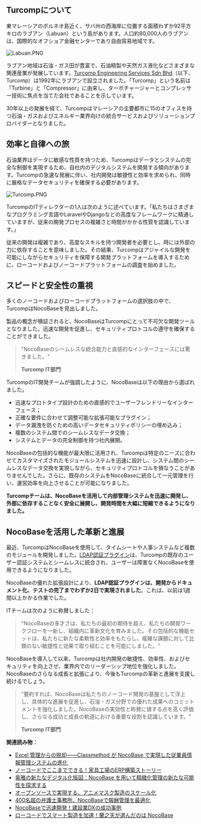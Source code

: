 ## **Turcompについて**

東マレーシアのボルネオ島近く、サバ州の西海岸に位置する面積わずか92平方キロのラブアン（Labuan）という島があります。人口約80,000人のラブアンは、国際的なオフショア金融センターであり自由貿易地域です。

![Labuan.PNG](https://static-docs.nocobase.com/fc745e812bd69ae5d443f71d4f105616.PNG)

ラブアン地域は石油・ガス田が豊富で、石油精製や天然ガス液化などさまざまな関連産業が発展しています。[Turcomp Engineering Services Sdn Bhd](https://www.turcomp.com/)（以下、Turcomp）は1992年にラブアンで設立されました。「Turcomp」という名前は「Turbine」と「Compressor」に由来し、ターボチャージャーとコンプレッサー技術に焦点を当てた会社であることを示しています。

30年以上の発展を経て、Turcompはマレーシアの主要都市に15のオフィスを持つ石油・ガスおよびエネルギー業界向けの統合サービスおよびソリューションプロバイダーとなりました。

## **効率と自律への旅**

石油業界はデータに敏感な性質を持つため、Turcompはデータとシステムの完全な制御を実現するため、自社内のデジタルシステムを開発する傾向があります。Turcompの急速な発展に伴い、社内開発は敏捷性と効率を求められ、同時に厳格なデータセキュリティを確保する必要があります。

![Turcomp.PNG](https://static-docs.nocobase.com/37bd294e400ef011320b54878b69e84f.PNG)

TurcompのITディレクターの1人は次のように述べています。「私たちはさまざまなプログラミング言語やLaravelやDjangoなどの高度なフレームワークに精通していますが、従来の開発プロセスの複雑さと時間がかかる性質を認識しています。」

従来の開発は複雑であり、高度なスキルを持つ開発者を必要とし、時には外部の力に依存することを意味しました。その結果、Turcompはアジャイルな開発を可能にしながらセキュリティを保障する開発プラットフォームを導入するために、ローコードおよびノーコードプラットフォームの調査を始めました。

## **スピードと安全性の重視**

多くのノーコードおよびローコードプラットフォームの選択肢の中で、TurcompはNocoBaseを見出しました。

製品の概念が検証されると、NocoBaseはTurcompにとって不可欠な開発ツールとなりました。迅速な開発を促進し、セキュリティプロトコルの遵守を確保することができました。

> "NocoBaseのシームレスな統合能力と直感的なインターフェースには驚きました。"
>
> **Turcomp IT部門**

TurcompのIT開発チームが強調したように、NocoBaseは以下の理由から選ばれました。

* 迅速なプロトタイプ設計のための直感的でユーザーフレンドリーなインターフェース；
* 正確な要件に合わせて調整可能な拡張可能なプラグイン；
* データ漏洩を防ぐための高いデータセキュリティポリシーの埋め込み；
* 複数のシステム間でのシームレスなデータ交換；
* システムとデータの完全制御を持つ社内展開。

NocoBaseの包括的な機能が最大限に活用され、Turcompは特定のニーズに合わせてカスタマイズされたモジュールシステムを迅速に設計し、システム間のシームレスなデータ交換を実現しながら、セキュリティプロトコルを損なうことがありませんでした。さらに、既存のシステムをNocoBaseに統合して一元管理を行い、運営効率を向上させることが可能になりました。

**Turcompチームは、NocoBaseを活用して内部管理システムを迅速に開発し、外部に依存することなく安全に展開し、開発時間を大幅に短縮できるようになりました。**

## **NocoBaseを活用した革新と進展**

最近、TurcompはNocoBaseを使用して、タイムシートや人事システムなど複数のモジュールを開発しました。[LDAP認証プラグイン](https://docs.nocobase.com/handbook/auth-ldap)は、Turcompの既存のユーザー認証システムとシームレスに統合され、ユーザーは障害なくNocoBaseを使用できるようになりました。

NocoBaseの優れた拡張設計により、**LDAP認証プラグインは、開発からドキュメント化、テストの完了までわずか2日で実現されました**。これは、以前は1週間以上かかる作業でした。

ITチームは次のように称賛しました：

> "NocoBaseの多才さは、私たちの最初の期待を超え、私たちの開発ワークフローを一新し、組織内に革新文化を育みました。その包括的な機能セットは、私たちに新たな柔軟性と効率をもたらし、複雑な課題に対して比類のない敏捷性と効果で取り組むことを可能にしました。"

NocoBaseを導入して以来、Turcompは社内開発の敏捷性、効率性、およびセキュリティを向上させ、業界内でのリーダーシップ地位を強化しました。NocoBaseのさらなる成長と拡張により、今後もTurcompの革新と進展を支援し続けるでしょう。

> "要約すれば、NocoBaseは私たちのノーコード開発の基盤として浮上し、具体的な進展を促進し、石油・ガス分野での優れた成果へのコミットメントを強化しました。NocoBaseの実効性と称賛に値する点を高く評価し、さらなる成功と成長の軌道における重要な役割を認識しています。"
>
> **Turcomp IT部門**

**関連読み物：**

* [Excel 管理からの脱却――Classmethod が NocoBase で実現した従業員情報管理システムの進化](https://www.nocobase.com/ja/blog/classmethod)
* [ノーコードでここまでできる！家具工場のERP構築ストーリー](https://www.nocobase.com/ja/blog/olmon)
* [奥雅の新たなデジタル化版図：NocoBase を用いて精緻化管理の新たな可能性を探求する](https://www.nocobase.com/ja/blog/l-a)
* [オープンソースで実現する、アニメマスク製造のスケール化](https://www.nocobase.com/ja/blog/kigland)
* [400名超の弁護士事務所、NocoBaseで報酬管理を最適化](https://www.nocobase.com/ja/blog/how-400-lawyer-firm-streamlines-commission-management-with-nocobase)
* [NocoBaseで迅速開発！建設業DXの成功事例](https://www.nocobase.com/ja/blog/rapid-development-with-nocobase)
* [ローコードでスマート製造を加速！蘭之天が選んだのは NocoBase](https://www.nocobase.com/ja/blog/Orchisky)
